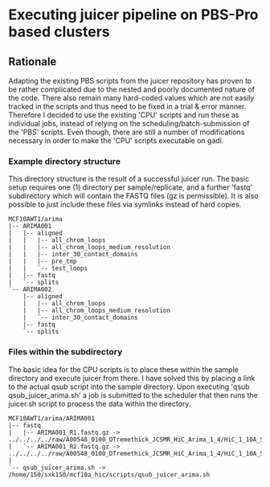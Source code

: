 # Executing juicer pipeline on PBS-Pro based clusters
## Rationale
Adapting the existing PBS scripts from the juicer repository has proven to be rather complicated due to the nested and poorly documented nature of the code. There also remain many hard-coded values which are not easily tracked in the scripts and thus need to be fixed in a trial & error manner. Therefore I decided to use the existing 'CPU' scripts and run these as individual jobs, instead of relying on the scheduling/batch-submission of the 'PBS' scripts.
Even though, there are still a number of modifications necessary in order to make the 'CPU' scripts executable on gadi.

### Example directory structure
This directory structure is the result of a successful juicer run. The basic setup requires one (1) directory per sample/replicate, and a further 'fastq' subdirectory which will contain the FASTQ files (gz is permissible). It is also possible to just include these files via symlinks instead of hard copies.

```
MCF10AWT1/arima
|-- ARIMA001
|   |-- aligned
|   |   |-- all_chrom_loops
|   |   |-- all_chrom_loops_medium_resolution
|   |   |-- inter_30_contact_domains
|   |   |-- pre_tmp
|   |   `-- test_loops
|   |-- fastq
|   `-- splits
`-- ARIMA002
    |-- aligned
    |   |-- all_chrom_loops
    |   |-- all_chrom_loops_medium_resolution
    |   `-- inter_30_contact_domains
    |-- fastq
    `-- splits
```

### Files within the subdirectory
The basic idea for the CPU scripts is to place these within the sample directory and execute juicer from there. I have solved this by placing a link to the actual qsub script into the sample directory. Upon executing 'qsub qsub_juicer_arima.sh' a job is submitted to the scheduler that then runs the juicer.sh script to process the data within the directory.

```
MCF10AWT1/arima/ARIMA001
|-- fastq
|   |-- ARIMA001_R1.fastq.gz -> ../../../../raw/A00548_0100_DTremethick_JCSMR_HiC_Arima_1_4/HiC_1_10A_S1_R1_001.fastq.gz
|   `-- ARIMA001_R2.fastq.gz -> ../../../../raw/A00548_0100_DTremethick_JCSMR_HiC_Arima_1_4/HiC_1_10A_S1_R2_001.fastq.gz
|
`-- qsub_juicer_arima.sh -> /home/150/sxk150/mcf10a_hic/scripts/qsub_juicer_arima.sh
```